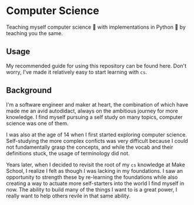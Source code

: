 # Computer Science
Teaching myself computer science 🔬 with implementations in Python 🐍 by teaching you the same.

## Usage
My recommended guide for using this repository can be found here. Don't worry, I've made it
relatively easy to start learning with `cs`.

## Background
I'm a software engineer and maker at heart, the combination of which have made me an avid
autodidact, always on the ambitious journey for more knowledge. I find myself pursuing a 
self study on many topics, computer science was one of them.

I was also at the age of 14 when I first started exploring computer science. Self-studying the
more complex conficts was very difficult because I could not fundamentally grasp the
concepts, and while the vocab and their definitions stuck, the usage of terminology did
not.

Years later, when I decided to revisit the root of my `cs` knowledge at Make School, I
realize I felt as though I was lacking in my foundations. I saw an opportunity to strength
these by re-learning the foundations while also creating a way to actuate more self-starters
into the world I find myself in now. The ability to build many of the things I want to is a 
great power, I really want to help others revile in that same ability.
